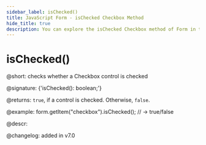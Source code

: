 ```yaml
---
sidebar_label: isChecked()
title: JavaScript Form - isChecked Checkbox Method 
hide_title: true
description: You can explore the isChecked Checkbox method of Form in the documentation of the DHTMLX JavaScript UI library. Browse developer guides and API reference, try out code examples and live demos, and download a free 30-day evaluation version of DHTMLX Suite 7.
---
```

 
# isChecked()

@short: checks whether a Checkbox control is checked

@signature: {'isChecked(): boolean;'}

@returns:
`true`, if a control is checked. Otherwise, `false`.

@example:
form.getItem("checkbox").isChecked(); // -> true/false

@descr:

@changelog: added in v7.0
